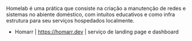 
Homelab é uma prática que consiste na criação a manutenção de redes e sistemas no abiente doméstico, com intuitos educativos e como infra estrutura para seu serviços hospedados localmente.

- Homarr | https://homarr.dev | serviço de landing page e dashboard